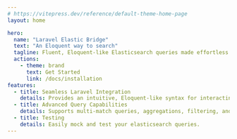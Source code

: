 ```yaml
---
# https://vitepress.dev/reference/default-theme-home-page
layout: home

hero:
  name: "Laravel Elastic Bridge"
  text: "An Eloquent way to search"
  tagline: Fluent, Eloquent-like Elasticsearch queries made effortless  
  actions:
    - theme: brand
      text: Get Started
      link: /docs/installation
features:
  - title: Seamless Laravel Integration
    details: Provides an intuitive, Eloquent-like syntax for interacting with Elasticsearch. Allows effortless indexing, searching, and querying without complex configurations.
  - title: Advanced Query Capabilities
    details: Supports multi-match queries, aggregations, filtering, and full-text search.
  - title: Testing
    details: Easily mock and test your elasticsearch queries.
---
```


